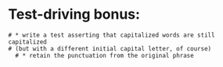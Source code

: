   # Test-driving bonus:
    # * write a test asserting that capitalized words are still capitalized
    # (but with a different initial capital letter, of course)
      # * retain the punctuation from the original phrase
